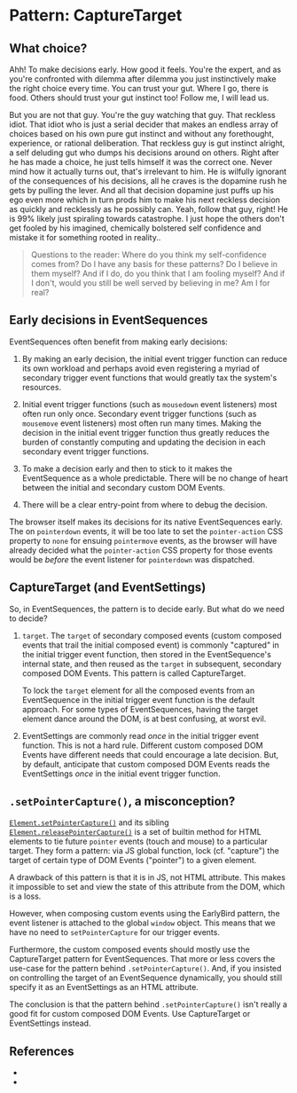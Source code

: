 # Pattern: CaptureTarget

## What choice?

Ahh! To make decisions early. How good it feels. You're the expert, and as you're
confronted with dilemma after dilemma you just instinctively make the right choice every time.
You can trust your gut. Where I go, there is food. Others should trust your gut instinct too! Follow me, 
I will lead us.

But you are not that guy. You're the guy watching that guy. That reckless idiot. That idiot 
who is just a serial decider that makes an endless array of choices based on his own pure gut instinct 
and without any forethought, experience, or rational deliberation. That reckless guy is gut instinct 
alright, a self deluding gut who dumps his decisions around on others. Right after he has made a choice, 
he just tells himself it was the correct one. Never mind how it actually turns out, that's irrelevant to him.
He is wilfully ignorant of the consequences of his decisions, all he craves is the dopamine rush he gets 
by pulling the lever. And all that decision dopamine just puffs up his ego even more which in turn prods 
him to make his next reckless decision as quickly and recklessly as he possibly can. Yeah, follow that guy, 
right! He is 99% likely just spiraling towards catastrophe. I just hope the others don't get fooled by
his imagined, chemically bolstered self confidence and mistake it for something rooted in reality..

> Questions to the reader: Where do you think my self-confidence comes from?
> Do I have any basis for these patterns? Do I believe in them myself? And if I do, do you 
> think that I am fooling myself? And if I don't, would you still be well served by believing in me?
> Am I for real?
                                                                  
## Early decisions in EventSequences

EventSequences often benefit from making early decisions:        

1. By making an early decision, the initial event trigger function can reduce its own workload and 
   perhaps avoid even registering a myriad of secondary trigger event functions that would greatly
   tax the system's resources.
    
2. Initial event trigger functions (such as `mousedown` event listeners) most often run only once.
   Secondary event trigger functions (such as `mousemove` event listeners) most often run many times.
   Making the decision in the initial event trigger function thus greatly reduces the burden of constantly
   computing and updating the decision in each secondary event trigger functions.
   
3. To make a decision early and then to stick to it makes the EventSequence as a whole predictable. 
   There will be no change of heart between the initial and secondary custom DOM Events.
   
4. There will be a clear entry-point from where to debug the decision.

The browser itself makes its decisions for its native EventSequences early.
The on `pointerdown` events, it will be too late to set the `pointer-action` CSS property to `none` for
ensuing `pointermove` events, as the browser will have already decided what the `pointer-action` CSS property
for those events would be *before* the event listener for `pointerdown` was dispatched.

## CaptureTarget (and EventSettings)

So, in EventSequences, the pattern is to decide early. But what do we need to decide?
 
1. `target`. The `target` of secondary composed events (custom composed events that trail the initial 
   composed event) is commonly "captured" in the initial trigger event function, then stored in the 
   EventSequence's internal state, and then reused as the `target` in subsequent, secondary composed DOM 
   Events. This pattern is called CaptureTarget.
   
   To lock the `target` element for all the composed events from an EventSequence in the initial
   trigger event function is the default approach. 
   For some types of EventSequences, having the target element dance around the DOM, is 
   at best confusing, at worst evil.

2. EventSettings are commonly read *once* in the initial trigger event function. This is not a hard rule. 
   Different custom composed DOM Events have different needs that could encourage a late decision.
   But, by default, anticipate that custom composed DOM Events reads the EventSettings *once* in the 
   initial event trigger function.

## `.setPointerCapture()`, a misconception?

[`Element.setPointerCapture()`](https://developer.mozilla.org/en-US/docs/Web/API/Element/setPointerCapture)
and its sibling [`Element.releasePointerCapture()`](https://developer.mozilla.org/en-US/docs/Web/API/Element/releasePointerCapture) 
is a set of builtin method for HTML elements to tie future `pointer` events (touch and mouse) to a particular 
target. They form a pattern: via JS global function, lock (cf. "capture") the target of certain type of
DOM Events ("pointer") to a given element.

A drawback of this pattern is that it is in JS, not HTML attribute. This makes it impossible to set and 
view the state of this attribute from the DOM, which is a loss.

However, when composing custom events using the EarlyBird pattern, the event listener is attached to the 
global `window` object. This means that we have no need to `setPointerCapture` for our trigger events.

Furthermore, the custom composed events should mostly use the CaptureTarget pattern for EventSequences.
That more or less covers the use-case for the pattern behind `.setPointerCapture()`. And, if you insisted 
on controlling the target of an EventSequence dynamically, you should still specify it as an 
EventSettings as an HTML attribute.

The conclusion is that the pattern behind `.setPointerCapture()` isn't really a good fit for custom 
composed DOM Events. Use CaptureTarget or EventSettings instead.

## References

 * [](https://www.dailymail.co.uk/sciencetech/article-4297698/Dopamine-brain-shape-decisions-make.html)
 * [](https://www.dailymail.co.uk/sciencetech/article-4297698/Dopamine-brain-shape-decisions-make.html)
